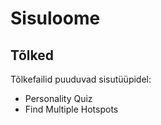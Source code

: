 # Sisuloome

## Tõlked

Tõlkefailid puuduvad sisutüüpidel:
- Personality Quiz
- Find Multiple Hotspots
